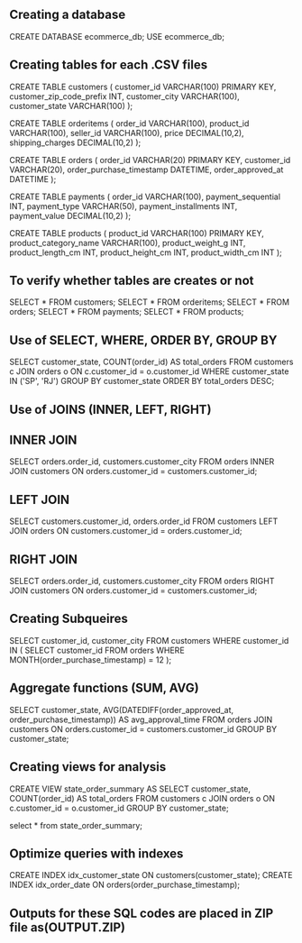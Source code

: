 ## Creating a database 
CREATE DATABASE ecommerce_db;
USE ecommerce_db;

## Creating tables for each .CSV files
CREATE TABLE customers (
    customer_id VARCHAR(100) PRIMARY KEY,
    customer_zip_code_prefix INT,
    customer_city VARCHAR(100),
    customer_state VARCHAR(100)
);

CREATE TABLE orderitems (
    order_id VARCHAR(100),
    product_id VARCHAR(100),
    seller_id VARCHAR(100),
    price DECIMAL(10,2),
    shipping_charges DECIMAL(10,2)
);

CREATE TABLE orders (
    order_id VARCHAR(20) PRIMARY KEY,
    customer_id VARCHAR(20),
    order_purchase_timestamp DATETIME,
    order_approved_at DATETIME
);

CREATE TABLE payments (
    order_id VARCHAR(100),
    payment_sequential INT,
    payment_type VARCHAR(50),
    payment_installments INT,
    payment_value DECIMAL(10,2)
);

CREATE TABLE products (
    product_id VARCHAR(100) PRIMARY KEY,
    product_category_name VARCHAR(100),
    product_weight_g INT,
    product_length_cm INT,
    product_height_cm INT,
    product_width_cm INT
);

## To verify whether tables are creates or not 
SELECT * FROM customers;
SELECT * FROM orderitems;
SELECT * FROM orders;
SELECT * FROM payments;
SELECT * FROM products;

## Use of SELECT, WHERE, ORDER BY, GROUP BY
SELECT customer_state, COUNT(order_id) AS total_orders
FROM customers c
JOIN orders o ON c.customer_id = o.customer_id
WHERE customer_state IN ('SP', 'RJ')
GROUP BY customer_state
ORDER BY total_orders DESC;

## Use of JOINS (INNER, LEFT, RIGHT)
## INNER JOIN
SELECT orders.order_id, customers.customer_city
FROM orders 
INNER JOIN customers  ON orders.customer_id = customers.customer_id;

## LEFT JOIN
SELECT customers.customer_id, orders.order_id
FROM customers 
LEFT JOIN orders ON customers.customer_id = orders.customer_id;

## RIGHT JOIN
SELECT orders.order_id, customers.customer_city
FROM orders 
RIGHT JOIN customers ON orders.customer_id = customers.customer_id;

## Creating Subqueires
SELECT customer_id, customer_city
FROM customers
WHERE customer_id IN (
    SELECT customer_id
    FROM orders
    WHERE MONTH(order_purchase_timestamp) = 12
);

##  Aggregate functions (SUM, AVG)
SELECT customer_state, AVG(DATEDIFF(order_approved_at, order_purchase_timestamp)) AS avg_approval_time
FROM orders 
JOIN customers ON orders.customer_id = customers.customer_id
GROUP BY customer_state;

 ## Creating views for analysis
CREATE VIEW state_order_summary AS
SELECT customer_state, COUNT(order_id) AS total_orders
FROM customers c
JOIN orders o ON c.customer_id = o.customer_id
GROUP BY customer_state;

select * from state_order_summary;

## Optimize queries with indexes
CREATE INDEX idx_customer_state ON customers(customer_state);
CREATE INDEX idx_order_date ON orders(order_purchase_timestamp);

## Outputs for these SQL codes are placed in ZIP file as(OUTPUT.ZIP)
